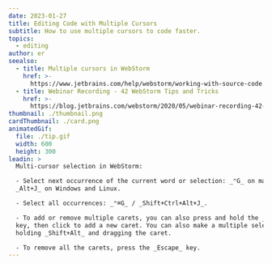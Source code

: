 ```yaml
---
date: 2023-01-27
title: Editing Code with Multiple Cursors
subtitle: How to use multiple cursors to code faster.
topics:
  - editing
author: er
seealso:
  - title: Multiple cursors in WebStorm
    href: >-
      https://www.jetbrains.com/help/webstorm/working-with-source-code.html#multiple_cursor
  - title: Webinar Recording - 42 WebStorm Tips and Tricks
    href: >-
      https://blog.jetbrains.com/webstorm/2020/05/webinar-recording-42-webstorm-tips-and-tricks/
thumbnail: ./thumbnail.png
cardThumbnail: ./card.png
animatedGif:
  file: ./tip.gif
  width: 600
  height: 300
leadin: >
  Multi-cursor selection in WebStorm:

  - Select next occurrence of the current word or selection: _⌃G_ on macOS and
  _Alt+J_ on Windows and Linux.

  - Select all occurrences: _⌃⌘G_ / _Shift+Ctrl+Alt+J_.

  - To add or remove multiple carets, you can also press and hold the _⌃_ /_Alt_
  key, then click to add a new caret. You can also make a multiple selection by
  holding _Shift+Alt_ and dragging the caret.

  - To remove all the carets, press the _Escape_ key.
---
```



